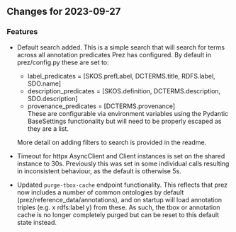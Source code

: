 ## Changes for 2023-09-27

### Features

- Default search added. This is a simple search that will search for terms across all annotation predicates Prez has configured. By default in prez/config.py these are set to:
  - label_predicates = [SKOS.prefLabel, DCTERMS.title, RDFS.label, SDO.name]
  - description_predicates = [SKOS.definition, DCTERMS.description, SDO.description]
  - provenance_predicates = [DCTERMS.provenance]  
  These are configurable via environment variables using the Pydantic BaseSettings functionality but will need to be properly escaped as they are a list.
  
  More detail on adding filters to search is provided in the readme.
- Timeout for httpx AsyncClient and Client instances is set on the shared instance to 30s. Previously this was set in some individual calls resulting in inconsistent behaviour, as the default is otherwise 5s.
- Updated `purge-tbox-cache` endpoint functionality. This reflects that prez now
  includes a number of common ontologies by default (prez/reference_data/annotations), and on startup will load
  annotation triples (e.g. x rdfs:label y) from these. As such, the tbox or annotation cache is no longer completely
  purged but can be reset to this default state instead.
